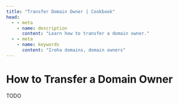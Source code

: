 ```yaml
---
title: "Transfer Domain Owner | Cookbook"
head:
  - - meta
    - name: description
      content: "Learn how to transfer a domain owner."
  - - meta
    - name: keywords
      content: "Iroha domains, domain owners"
---
```


# How to Transfer a Domain Owner

TODO